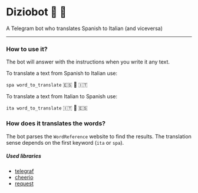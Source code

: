 # Diziobot 🤖 📖
A Telegram bot who translates Spanish to Italian (and viceversa)

----

### How to use it?
The bot will answer with the instructions when you write it any text.

To translate a text from Spanish to Italian use:

`spa word_to_translate` 🇪🇸 📖 🇮🇹

To translate a text from Italian to Spanish use:

`ita word_to_translate` 🇮🇹 📖 🇪🇸

### How does it translates the words?
The bot parses the `WordReference` website to find the results. The translation sense depends on the first keyword (`ita` or `spa`).

##### Used libraries
- [telegraf](https://github.com/telegraf/telegraf)
- [cheerio](https://github.com/cheeriojs/cheerio)
- [request](https://github.com/request/request)